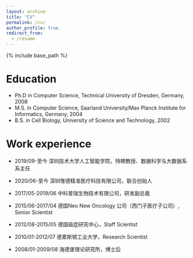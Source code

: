 ```yaml
---
layout: archive
title: "CV"
permalink: /cv/
author_profile: true
redirect_from:
  - /resume
---
```


{% include base_path %}

Education
======
* Ph.D in Computer Science, Technical University of Dresden, Germany, 2008 
* M.S. in Computer Science, Saarland University/Max Planck Institute for Informatics, Germany, 2004
* B.S. in Cell Biology, University of Science and Technology, 2002

Work experience
======
* 2019/09-至今 深圳技术大学人工智能学院，特聘教授、数据科学与大数据系系主任

* 2020/06-至今 深圳惟德精准医疗科技有限公司，联合创始人

* 2017/05-2019/06  中科普瑞生物技术有限公司，研发副总裁

* 2015/06-2017/04   德国Neo New Oncology 公司（西门子医疗子公司）, Senior Scientist

* 2012/08-2015/05 德国癌症研究中心，Staff Scientist

* 2010/01-2012/07  德累斯顿工业大学，Research Scientist

* 2008/01-2009/08 海德堡理论研究所，博士后


  



  
